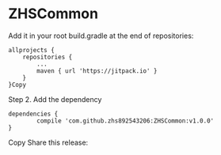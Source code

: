 # ZHSCommon
Add it in your root build.gradle at the end of repositories:

	allprojects {
		repositories {
			...
			maven { url 'https://jitpack.io' }
		}
	}Copy
Step 2. Add the dependency

	dependencies {
	        compile 'com.github.zhs892543206:ZHSCommon:v1.0.0'
	}
Copy
Share this release:

